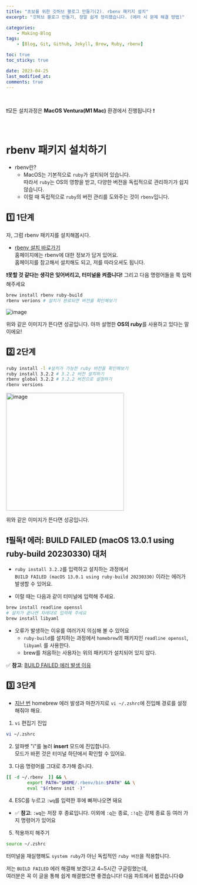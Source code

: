 ```yaml
---
title: "초보를 위한 깃허브 블로그 만들기(2). rbenv 패키지 설치"
excerpt: "깃허브 블로그 만들기, 정말 쉽게 정리했습니다. (에러 시 문제 해결 방법)"

categories:
    - Making-Blog
tags:
    - [Blog, Git, Github, Jekyll, Brew, Ruby, rbenv]

toc: true
toc_sticky: true

date: 2023-04-25
last_modified_at: 
comments: true
---
```

<br>

❗️모든 설치과정은 **MacOS Ventura(M1 Mac)** 환경에서 진행됩니다 ❗️

<br>

# rbenv 패키지 설치하기
- rbenv란?
    - MacOS는 기본적으로 `ruby`가 설치되어 있습니다. <br> 따라서 `ruby`는 OS의 영향을 받고, 다양한 버전을 독립적으로 관리하기가 쉽지 않습니다.
    - 이럴 때 독립적으로 `ruby`의 버전 관리를 도와주는 것이 `rbenv`입니다.

## 1️⃣ 1단계
자, 그럼 rbenv 패키지를 설치해봅시다.
* [rbenv 설치 바로가기](https://formulae.brew.sh/formula/rbenv) <br>
홈페이지에는 rbenv에 대한 정보가 담겨 있어요.<br>
홈페이지를 참고해서 설치해도 되고, 저를 따라오셔도 됩니다.

**❗️못할 것 같다는 생각은 잊어버리고, 터미널을 켜줍니다!**
그리고 다음 명령어들을 쭉 입력해주세요

```bash
brew install rbenv ruby-build 
rbenv verions # 설치가 완료되면 버전을 확인해보기
```
![image](https://user-images.githubusercontent.com/86516594/234170701-11947ad0-5317-4d74-a966-1cf3e1671092.png)

위와 같은 이미지가 뜬다면 성공입니다. 
아까 설명한 **OS의 ruby**를 사용하고 있다는 말이에요!

## 2️⃣ 2단계
```bash
ruby install -l #설치가 가능한 ruby 버전을 확인해보기
ruby install 3.2.2 # 3.2.2 버전 설치하기
rbenv global 3.2.2 # 3.2.2 버전으로 설정하기
rbenv versions 
```
<img width="320" alt="image" src="https://user-images.githubusercontent.com/86516594/234173522-003a0b86-b68b-425c-8f17-ed9d1dc4454e.png">

위와 같은 이미지가 뜬다면 성공입니다.

❗️필독❗️ 에러: BUILD FAILED (macOS 13.0.1 using ruby-build 20230330) 대처
---
* `ruby install 3.2.2`를 입력하고 설치하는 과정에서 <br> `BUILD FAILED (macOS 13.0.1 using ruby-build 20230330)` 이라는 에러가 발생할 수 있어요.

* 이럴 때는 다음과 같이 터미널에 입력해 주세요.<br>
```bash
brew install readline openssl
# 설치가 끝나면 차례대로 입력해 주세요
brew install libyaml
```

* 오류가 발생하는 이유를 여러가지 의심해 볼 수 있어요
    - `ruby-build`를 설치하는 과정에서 `homebrew`의 패키지인 `readline openssl`, `libyaml` 를 사용한다.
    - brew를 처음하는 사용자는 위의 패키지가 설치되어 있지 않다.

✅ **참고**: [BUILD FAILED 에러 발생 이유](https://github.com/rbenv/ruby-build/issues/1691)

## 3️⃣ 3단계
* [지난 번](https://0530hwi.github.io/making%20blog/Making_GitBlog1/#에러-발생-zsh-command-not-found-brew) homebrew 에러 발생과 마찬가지로 `vi ~/.zshrc`에 진입해 경로를 설정해줘야 해요.

1. `vi` 편집기 진입
```bash
vi ~/.zshrc
```
2. 알파벳 "i"를 눌러 **insert** 모드에 진입합니다.<br> 모드가 바뀐 것은 터미널 하단에서 확인할 수 있어요.

3. 다음 명령어를 그대로 추가해 줍니다.
```bash
[[ -d ~/.rbenv  ]] && \
        export PATH="$HOME/.rbenv/bin:$PATH" && \
        eval "$(rbenv init -)"
```
4. ESC를 누르고 `:wq`를 입력한 후에 빠져나오면 돼요
* ✅ **참고**: `:wq`는 저장 후 종료입니다. 이외에 `:q`는 종료, `:!q`는 강제 종료 등 여러 가지 명령어가 있어요

5. 적용까지 해주기
```bash
source ~/.zshrc
```
터미널을 재실행해도 `system ruby`가 아닌 독립적인 `ruby 버전`을 적용합니다.

저는 `BUILD FAILED` 에러 해결해 보겠다고 4~5시간 구글링했는데, <br>여러분은 꼭 이 글을 통해 쉽게 해결했으면 좋겠습니다! 다음 파트에서 뵙겠습니다😅